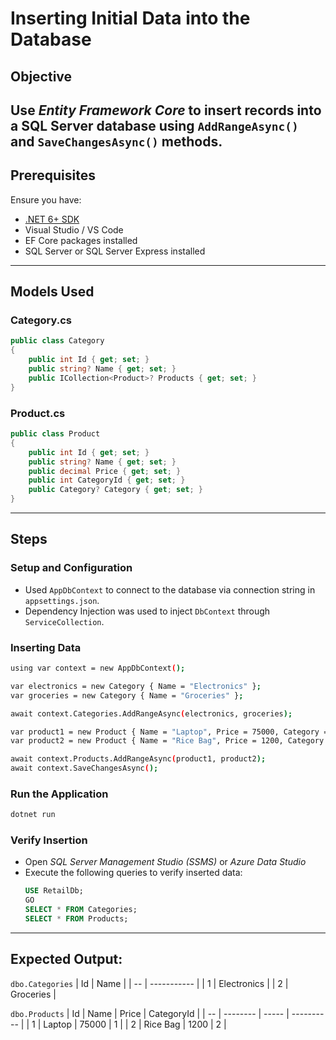 # Inserting Initial Data into the Database
## Objective

Use *Entity Framework Core* to insert records into a SQL Server database using `AddRangeAsync()` and `SaveChangesAsync()` methods.
---

## Prerequisites

Ensure you have:
- [.NET 6+ SDK](https://dotnet.microsoft.com/en-us/download)
- Visual Studio / VS Code
- EF Core packages installed
- SQL Server or SQL Server Express installed
---

## Models Used

### Category.cs

```csharp
public class Category
{
    public int Id { get; set; }
    public string? Name { get; set; }
    public ICollection<Product>? Products { get; set; }
}
```

### Product.cs

```csharp
public class Product
{
    public int Id { get; set; }
    public string? Name { get; set; }
    public decimal Price { get; set; }
    public int CategoryId { get; set; }
    public Category? Category { get; set; }
}
```
---
## Steps
### Setup and Configuration

- Used `AppDbContext` to connect to the database via connection string in `appsettings.json`.
- Dependency Injection was used to inject `DbContext` through `ServiceCollection`.

### Inserting Data
```bash
using var context = new AppDbContext();

var electronics = new Category { Name = "Electronics" };
var groceries = new Category { Name = "Groceries" };

await context.Categories.AddRangeAsync(electronics, groceries);

var product1 = new Product { Name = "Laptop", Price = 75000, Category = electronics };
var product2 = new Product { Name = "Rice Bag", Price = 1200, Category = groceries };

await context.Products.AddRangeAsync(product1, product2);
await context.SaveChangesAsync();
```

### Run the Application

```bash
dotnet run
```

### Verify Insertion
- Open *SQL Server Management Studio (SSMS)* or *Azure Data Studio*
- Execute the following queries to verify inserted data:
    ```sql
    USE RetailDb;
    GO
    SELECT * FROM Categories;
    SELECT * FROM Products;
    ```
---

## Expected Output:

`dbo.Categories`
| Id | Name        |
| -- | ----------- |
| 1  | Electronics |
| 2  | Groceries   |

`dbo.Products`
| Id | Name     | Price | CategoryId |
| -- | -------- | ----- | ---------- |
| 1  | Laptop   | 75000 | 1          |
| 2  | Rice Bag | 1200  | 2          |